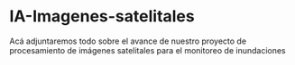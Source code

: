 # IA-Imagenes-satelitales
Acá adjuntaremos todo sobre el avance de nuestro proyecto de procesamiento de imágenes satelitales para el monitoreo de inundaciones
